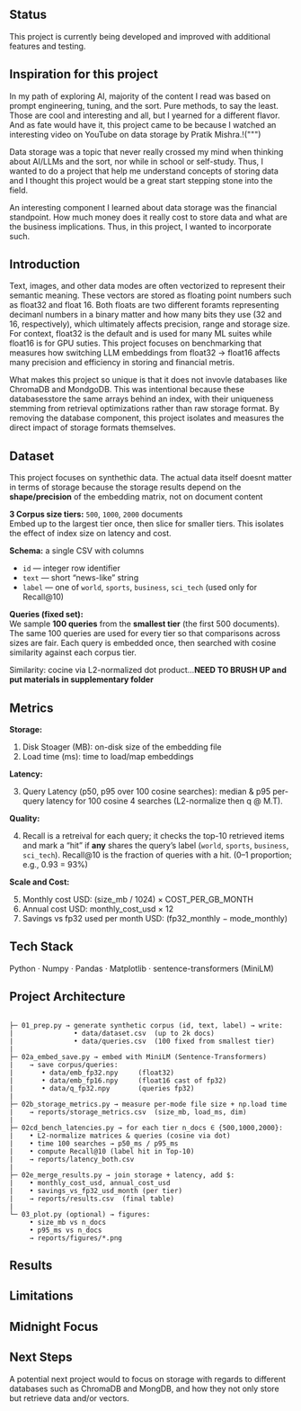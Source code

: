 ## Status
This project is currently being developed and improved with additional features and testing.

## Inspiration for this project
In my path of exploring AI, majority of the content I read was based on prompt engineering, tuning, and the sort. Pure methods, to say the least. Those are cool and interesting and all, but I yearned for a different flavor. And as fate would have it, this project came to be because I watched an interesting video on YouTube on data storage by Pratik Mishra.!(""")

Data storage was a topic that never really crossed my mind when thinking about AI/LLMs and the sort, nor while in school or self-study. Thus, I wanted to do a project that help me understand concepts of storing data and I thought this project would be a great start stepping stone into the field. 

An interesting component I learned about data storage was the financial standpoint. How much money does it really cost to store data and what are the business implications. Thus, in this project, I wanted to incorporate such. 

## Introduction

Text, images, and other data modes are often vectorized to represent their semantic meaning. These vectors are stored as floating point numbers such as float32 and float 16.  Both floats are two different foramts representing decimanl numbers in a binary matter and how many bits they use (32 and 16, respectively), which ultimately affects precision, range and storage size. For context, float32 is the default and is used for many ML suites while float16 is for GPU suties. This project focuses on benchmarking that measures how switching LLM embeddings from float32 → float16 affects many precision and efficiency in storing and financial metris. 

What makes this project so unique is that it does not invovle databases like ChromaDB and MondgoDB. This was intentional because these databasesstore the same arrays behind an index, with their uniqueness stemming from retrieval optimizations rather than raw storage format. By removing the database component, this project isolates and measures the direct impact of storage formats themselves.

## Dataset
This project focuses on synthethic data. The actual data itself doesnt matter in terms of storage because the storage results depend on the
**shape/precision** of the embedding matrix, not on document content

**3 Corpus size tiers:** `500`, `1000`, `2000` documents  
  Embed up to the largest tier once, then slice for smaller tiers. This isolates the effect of index size on latency and cost.

**Schema:** a single CSV with columns  
  - `id` — integer row identifier  
  - `text` — short “news-like” string  
  - `label` — one of `world`, `sports`, `business`, `sci_tech` (used only for Recall@10)

**Queries (fixed set):**  
  We sample **100 queries** from the **smallest tier** (the first 500 documents). The same 100 queries are used for every tier so that comparisons across sizes are fair. Each query is embedded once, then searched with cosine similarity against each corpus tier.


Similarity: cocine via L2-normalized dot product...**NEED TO BRUSH UP and put materials in supplementary folder**

## Metrics

**Storage:** 

1) Disk Stoager (MB): on-disk size of the embedding file
2) Load time (ms): time to load/map embeddings

**Latency:** 

3) Query Latency (p50, p95 over 100 cosine searches): median & p95 per-query latency for 100 cosine 4 searches (L2-normalize then q @ M.T).

**Quality:**

4) Recall is a retreival for each query; it checks the top-10 retrieved items and mark a “hit” if **any** shares the query’s label (`world`, `sports`, `business`, `sci_tech`). Recall@10 is the fraction of queries with a hit. (0–1 proportion; e.g., 0.93 = 93%)

**Scale and Cost:**

5) Monthly cost USD: (size_mb / 1024) × COST_PER_GB_MONTH
6) Annual cost USD: monthly_cost_usd × 12
7) Savings vs fp32 used per month USD: (fp32_monthly − mode_monthly)

## Tech Stack
Python · Numpy · Pandas · Matplotlib · sentence-transformers (MiniLM)

## Project Architecture
```text

├─ 01_prep.py → generate synthetic corpus (id, text, label) → write:
|               • data/dataset.csv  (up to 2k docs)
|               • data/queries.csv  (100 fixed from smallest tier)
|
├─ 02a_embed_save.py → embed with MiniLM (Sentence-Transformers)
|    → save corpus/queries:
|       • data/emb_fp32.npy     (float32)
|       • data/emb_fp16.npy     (float16 cast of fp32)
|       • data/q_fp32.npy       (queries fp32)
|
├─ 02b_storage_metrics.py → measure per-mode file size + np.load time
|    → reports/storage_metrics.csv  (size_mb, load_ms, dim)
|
├─ 02cd_bench_latencies.py → for each tier n_docs ∈ {500,1000,2000}:
|    • L2-normalize matrices & queries (cosine via dot)
|    • time 100 searches → p50_ms / p95_ms
|    • compute Recall@10 (label hit in Top-10)
|    → reports/latency_both.csv
|
├─ 02e_merge_results.py → join storage + latency, add $:
|    • monthly_cost_usd, annual_cost_usd
|    • savings_vs_fp32_usd_month (per tier)
|    → reports/results.csv  (final table)
|
└─ 03_plot.py (optional) → figures:
     • size_mb vs n_docs
     • p95_ms vs n_docs
     → reports/figures/*.png
```


## Results


## Limitations


## Midnight Focus

## Next Steps
A potential next project would to focus on storage with regards to different databases such as ChromaDB and MongDB, and how they not only store but retrieve data and/or vectors. 
